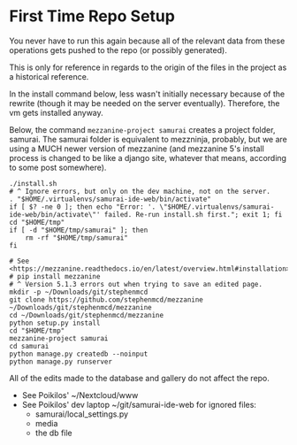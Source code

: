 # First Time Repo Setup
You never have to run this again because all of the relevant data from
these operations gets pushed to the repo (or possibly generated).

This is only for reference in regards to the origin of the files in the
project as a historical reference.

In the install command below, less wasn't initially necessary because of
the rewrite (though it may be needed on the server eventually).
Therefore, the vm gets installed anyway.

Below, the command `mezzanine-project samurai` creates a
project folder, samurai. The samurai folder is
equivalent to mezzninja, probably, but we are using a MUCH newer
version of mezzanine (and mezzanine 5's install process is changed to
be like a django site, whatever that means, according to some post
somewhere).

```
./install.sh
# ^ Ignore errors, but only on the dev machine, not on the server.
. "$HOME/.virtualenvs/samurai-ide-web/bin/activate"
if [ $? -ne 0 ]; then echo "Error: '. \"$HOME/.virtualenvs/samurai-ide-web/bin/activate\"' failed. Re-run install.sh first."; exit 1; fi
cd "$HOME/tmp"
if [ -d "$HOME/tmp/samurai" ]; then
    rm -rf "$HOME/tmp/samurai"
fi

# See <https://mezzanine.readthedocs.io/en/latest/overview.html#installation>
# pip install mezzanine
# ^ Version 5.1.3 errors out when trying to save an edited page.
mkdir -p ~/Downloads/git/stephenmcd
git clone https://github.com/stephenmcd/mezzanine ~/Downloads/git/stephenmcd/mezzanine
cd ~/Downloads/git/stephenmcd/mezzanine
python setup.py install
cd "$HOME/tmp"
mezzanine-project samurai
cd samurai
python manage.py createdb --noinput
python manage.py runserver
```

All of the edits made to the database and gallery do not affect the repo.
- See Poikilos' ~/Nextcloud/www
- See Poikilos' dev laptop ~/git/samurai-ide-web for ignored files:
  - samurai/local_settings.py
  - media
  - the db file
